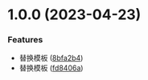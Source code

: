 # 1.0.0 (2023-04-23)


### Features

* 替换模板 ([8bfa2b4](https://github.com/abner-forever/abner-cli/commit/8bfa2b41a9a47ab954a2808ad3b30657b324a319))
* 替换模板 ([fd8406a](https://github.com/abner-forever/abner-cli/commit/fd8406a486669e75e56dedd8d9911fbca7165085))
